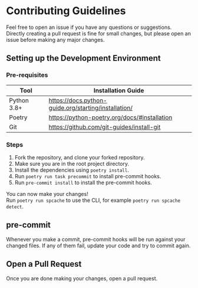 # Contributing Guidelines

Feel free to open an issue if you have any questions or suggestions.\
Directly creating a pull request is fine for small changes, but please open an issue before making any major changes.

## Setting up the Development Environment

### Pre-requisites

| Tool | Installation Guide |
| --- | --- |
| Python 3.8+ | <https://docs.python-guide.org/starting/installation/> |
| Poetry | <https://python-poetry.org/docs/#installation> |
| Git | <https://github.com/git-guides/install-git> |

### Steps

1. Fork the repository, and clone your forked repository.
1. Make sure you are in the root project directory.
1. Install the dependencies using `poetry install`.
1. Run `poetry run task precommit` to install pre-commit hooks.
1. Run `pre-commit install` to install the pre-commit hooks.

You can now make your changes!\
Run `poetry run spcache` to use the CLI, for example `poetry run spcache detect`.

## pre-commit

Whenever you make a commit, pre-commit hooks will be run against your changed files. If any of them fail, update your
code and try to commit again.

## Open a Pull Request

Once you are done making your changes, open a pull request.
